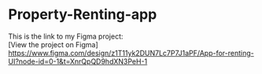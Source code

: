 # Property-Renting-app
This is the link to my Figma project:  
[View the project on Figma]
https://www.figma.com/design/z1T11yk2DUN7Lc7P7J1aPF/App-for-renting-UI?node-id=0-1&t=XnrQpQD9hdXN3PeH-1
